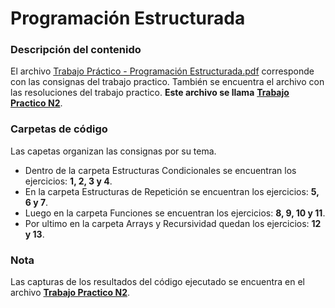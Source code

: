 # Programación Estructurada

### Descripción del contenido

El archivo [Trabajo Práctico - Programación Estructurada.pdf](https://github.com/AIT-4/UTN-TUPaD-P2/blob/main/02%20-%20Programacion%20Estructurada/Trabajo%20Pr%C3%A1ctico%20-%20Programaci%C3%B3n%20Estructurada.pdf) corresponde con las consignas del trabajo practico. También se encuentra el archivo 
con las resoluciones del trabajo practico. **Este archivo se llama** [**Trabajo Practico N2**](https://github.com/AIT-4/UTN-TUPaD-P2/blob/main/02%20-%20Programacion%20Estructurada/Trabajo%20Practico%20N2.pdf).

### Carpetas de código

Las capetas organizan las consignas por su tema.
- Dentro de la carpeta Estructuras Condicionales se encuentran los ejercicios: **1, 2, 3 y 4**.
- En la carpeta Estructuras de Repetición se encuentran los ejercicios: **5, 6 y 7**.
- Luego en la carpeta Funciones se encuentran los ejercicios: **8, 9, 10 y 11**.
- Por ultimo en la carpeta Arrays y Recursividad quedan los ejercicios: **12 y 13**.

### Nota

Las capturas de los resultados del código ejecutado se encuentra en el archivo [**Trabajo Practico N2**](https://github.com/AIT-4/UTN-TUPaD-P2/blob/main/02%20-%20Programacion%20Estructurada/Trabajo%20Practico%20N2.pdf).